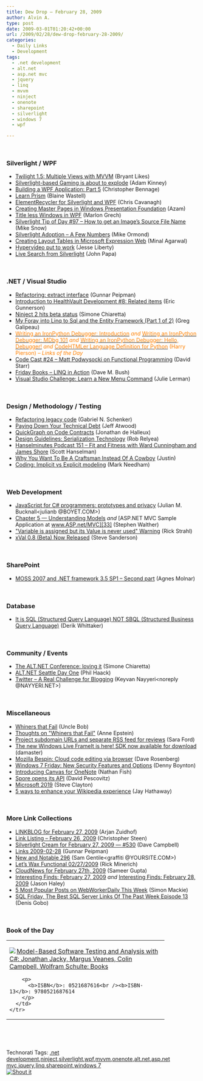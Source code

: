 ```yaml
---
title: Dew Drop – February 28, 2009
author: Alvin A.
type: post
date: 2009-03-01T01:20:42+00:00
url: /2009/02/28/dew-drop-february-28-2009/
categories:
  - Daily Links
  - Development
tags:
  - .net development
  - alt.net
  - asp.net mvc
  - jquery
  - linq
  - mvvm
  - ninject
  - onenote
  - sharepoint
  - silverlight
  - windows 7
  - wpf

---
```

&#160;

### Silverlight / WPF

  * [Twilight 1.5: Multiple Views with MVVM][1] (Bryant Likes)
  * [Silverlight-based Gaming is about to explode][2] (Adam Kinney)
  * [Building a WPF Application: Part 5][3] (Christopher Bennage)
  * [Learn Prism][4] (Blaine Wastell)
  * [ElementRecycler for Silverlight and WPF][5] (Chris Cavanagh)
  * [Creating Master Pages in Windows Presentation Foundation][6] (Azam)
  * [Title less Windows in WPF][7] (Marlon Grech)
  * [Silverlight Tip of Day #97 – How to get an Image’s Source File Name][8] (Mike Snow)
  * [Silverlight Adoption – A Few Numbers][9] (Mike Ormond)
  * [Creating Layout Tables in Microsoft Expression Web][10] (Minal Agarwal)
  * [Hypervideo put to work][11] (Jesse Liberty)
  * [Live Search from Silverlight][12] (John Papa)

&#160;

### .NET / Visual Studio

  * [Refactoring: extract interface][13] (Gunnar Peipman)
  * [Introduction to HealthVault Development #8: Related items][14] (Eric Gunnerson)
  * [Ninject 2 hits beta status][15] (Simone Chiaretta)
  * [My Foray into Linq to Sql and the Entity Framework (Part 1 of 2)][16] (Greg Galipeau)
  * [<font color="#ff8000">Writing an IronPython Debugger: Introduction</font>][17] <font color="#ff8000"><em>and</em>&#160;</font>[<font color="#ff8000">Writing an IronPython Debugger: MDbg 101</font>][18] <font color="#ff8000"><em>and</em>&#160;</font>[<font color="#ff8000">Writing an IronPython Debugger: Hello, Debugger!</font>][19] <font color="#ff8000"><em>and</em>&#160;</font>[<font color="#ff8000">CodeHTMLer Language Definition for Python</font>][20] <font color="#ff8000">(Harry Pierson)<em> – Links of the Day</em></font>
  * [Code Cast #24 – Matt Podwysocki on Functional Programming][21] (David Starr)
  * [Friday Books &#8211; LINQ in Action][22] (Dave M. Bush)
  * [Visual Studio Challenge: Learn a New Menu Command][23] (Julie Lerman)

&#160;

### Design / Methodology / Testing

  * [Refactoring legacy code][24] (Gabriel N. Schenker)
  * [Paying Down Your Technical Debt][25] (Jeff Atwood)
  * [QuickGraph on Code Contracts][26] (Jonathan de Halleux)
  * [Design Guidelines: Serialization Technology][27] (Rob Relyea)
  * [Hanselminutes Podcast 151 &#8211; Fit and Fitness with Ward Cunningham and James Shore][28] (Scott Hanselman)
  * [Why You Want To Be A Craftsman Instead Of A Cowboy][29] (Justin)
  * [Coding: Implicit vs Explicit modeling][30] (Mark Needham)

&#160;

### Web Development

  * [JavaScript for C# programmers: prototypes and privacy][31] (Julian M. Bucknall<julianb @BOYET.COM>)
  * [Chapter 5 &#8212; Understanding Models][32] _and_&#160;[ASP.NET MVC Sample Application at www.ASP.net/MVC][33] (Stephen Walther)
  * ["Variable is assigned but its Value is never used" Warning][34] (Rick Strahl)
  * [xVal 0.8 (Beta) Now Released][35] (Steve Sanderson)

&#160;

### SharePoint

  * [MOSS 2007 and .NET framework 3.5 SP1 – Second part][36] (Agnes Molnar)

&#160;

### Database

  * [It is SQL (Structured Query Language) NOT SBQL (Structured Business Query Language)][37] (Derik Whittaker)

&#160;

### Community / Events

  * [The ALT.NET Conference: loving it][38] (Simone Chiaretta)
  * [ALT.NET Seattle Day One][39] (Phil Haack)
  * [Twitter – A Real Challenge for Blogging][40] (Keyvan Nayyeri<noreply @NAYYERI.NET>)

&#160;

### Miscellaneous

  * [Whiners that Fail][41] (Uncle Bob)
  * [Thoughts on "Whiners that Fail"][42] (Anne Epstein)
  * [Project subdomain URLs and separate RSS feed for reviews][43] (Sara Ford)
  * [The new Windows Live FrameIt is here! SDK now available for download][44] (damaster)
  * [Mozilla Bespin: Cloud code editing via browser][45] (Dave Rosenberg)
  * [Windows 7 Friday: New Security Features and Options][46] (Denny Boynton)
  * [Introducing Canvas for OneNote][47] (Nathan Fish)
  * [Spore opens its API][48] (David Pescovitz)
  * [Microsoft 2019][49] (Steve Clayton)
  * [5 ways to enhance your Wikipedia experience][50] (Jay Hathaway)

&#160;

### More Link Collections

  * [LINKBLOG for February 27, 2009][51] (Arjan Zuidhof)
  * [Link Listing &#8211; February 26, 2009][52] (Christopher Steen)
  * [Silverlight Cream for February 27, 2009 &#8212; #530][53] (Dave Campbell)
  * [Links 2009-02-28][54] (Gunnar Peipman)
  * [New and Notable 296][55] (Sam Gentile<graffiti @YOURSITE.COM>)
  * [Let’s Wax Functional 02/27/2009][56] (Rick Minerich)
  * [CloudNews for February 27th, 2009][57] (Sameer Gupta)
  * [Interesting Finds: February 27, 2009][58] _and_&#160;[Interesting Finds: February 28, 2009][59] (Jason Haley)
  * [5 Most Popular Posts on WebWorkerDaily This Week][60] (Simon Mackie)
  * [SQL Friday, The Best SQL Server Links Of The Past Week Episode 13][61] (Denis Gobo)

&#160;

### Book of the Day

<div style="padding-bottom: 0px; margin: 0px; padding-left: 0px; padding-right: 0px; display: inline; float: none; padding-top: 0px" id="scid:7dc1bd33-94bd-46fd-a20b-0131235bcd47:bf434b57-6186-402c-948e-bd5a0b6e338c" class="wlWriterSmartContent">
  <table cellspacing="0" cellpadding="2" width="400" border="0" unselectable="on">
    <tr>
      <td valign="top" width="400">
        <p>
          <a title="Model-Based Software Testing and Analysis with C#: Jonathan Jacky, Margus Veanes, Colin Campbell, Wolfram Schulte: Books" href="http://www.amazon.com/exec/obidos/ASIN/0521687616/alvinashcraft-20"><img data-recalc-dims="1" decoding="async" src="https://i0.wp.com/images.amazon.com/images/P/0521687616.01.MZZZZZZZ.jpg?w=660" border="0" align="left" style="float:left" />Model-Based Software Testing and Analysis with C#: Jonathan Jacky, Margus Veanes, Colin Campbell, Wolfram Schulte: Books</a>
        </p>
        
        <p>
          <b>ISBN</b>: 0521687616<br /><b>ISBN-13</b>: 9780521687614
        </p>
      </td>
    </tr>
  </table>
</div>

&#160;

<div style="padding-bottom: 0px; margin: 0px; padding-left: 0px; padding-right: 0px; display: inline; float: none; padding-top: 0px" id="scid:C16BAC14-9A3D-4c50-9394-FBFEF7A93539:2f72d196-d21c-4571-bc50-6a1b930ad52c" class="wlWriterSmartContent">
  <!--dotnetkickit-->
</div>

&#160;

<div style="padding-bottom: 0px; margin: 0px; padding-left: 0px; padding-right: 0px; display: inline; float: none; padding-top: 0px" id="scid:0767317B-992E-4b12-91E0-4F059A8CECA8:18bd772c-b152-4f1a-90b8-46a9b651d963" class="wlWriterSmartContent">
  Technorati Tags: <a href="http://technorati.com/tags/.net+development" rel="tag">.net development</a>,<a href="http://technorati.com/tags/ninject" rel="tag">ninject</a>,<a href="http://technorati.com/tags/silverlight" rel="tag">silverlight</a>,<a href="http://technorati.com/tags/wpf" rel="tag">wpf</a>,<a href="http://technorati.com/tags/mvvm" rel="tag">mvvm</a>,<a href="http://technorati.com/tags/onenote" rel="tag">onenote</a>,<a href="http://technorati.com/tags/alt.net" rel="tag">alt.net</a>,<a href="http://technorati.com/tags/asp.net+mvc" rel="tag">asp.net mvc</a>,<a href="http://technorati.com/tags/jquery" rel="tag">jquery</a>,<a href="http://technorati.com/tags/linq" rel="tag">linq</a>,<a href="http://technorati.com/tags/sharepoint" rel="tag">sharepoint</a>,<a href="http://technorati.com/tags/windows+7" rel="tag">windows 7</a>
</div>

<div class="wlWriterHeaderFooter" style="margin:0px; padding:0px 0px 0px 0px;">
  <div class="shoutIt">
    <a rev="vote-for" href="http://dotnetshoutout.com/Submit?url=http%3a%2f%2fwww.alvinashcraft.com%2f2009%2f02%2f28%2fdew-drop-february-28-2009%2f&title=Dew+Drop+-+February+28%2c+2009"><img decoding="async" alt="Shout it" src="http://dotnetshoutout.com/image.axd?url=https://morningdew-bpc6g3a0fgaxdxcu.eastus2-01.azurewebsites.net/2009/02/28/dew-drop-february-28-2009/" style="border:0px" /></a>
  </div>
</div>

 [1]: http://blogs.sqlxml.org/bryantlikes/archive/2009/02/26/twilight-1-5-multiple-views-with-mvvm.aspx
 [2]: http://adamkinney.com/blog/416/default.aspx
 [3]: http://feeds.dzone.com/~r/zones/dotnet/~3/cjI5z_qPOLg/building-wpf-application-part-1
 [4]: http://blogs.msdn.com/blaine/archive/2009/02/28/learn-prism.aspx
 [5]: http://chriscavanagh.wordpress.com/2009/02/27/elementrecycler-for-silverlight-and-wpf/
 [6]: http://highoncoding.com/Articles/495_Creating_Master_Pages_in_Windows_Presentation_Foundation.aspx
 [7]: http://marlongrech.wordpress.com/2009/02/27/title-less-windows-in-wpf/
 [8]: http://feedproxy.google.com/~r/MikeSnowBlog/~3/q7V8ydVFVxQ/silverlight-tip-of-day-97-how-to-get-an-image-s-source-file-name.aspx
 [9]: http://feedproxy.google.com/~r/mikeormond/~3/_g_ByOa8w9s/silverlight-adoption-a-few-numbers.aspx
 [10]: http://feedproxy.google.com/~r/netCurryRecentArticles/~3/4eIcK0mL6BM/ShowArticle.aspx
 [11]: http://feedproxy.google.com/~r/JesseLiberty-SilverlightGeek/~3/I1qRAAVWmM0/hypervideo-put-to-work.aspx
 [12]: http://feedproxy.google.com/~r/JohnPapa/~3/N3Bw-d4TSCI/
 [13]: http://feedproxy.google.com/~r/gunnarpeipman/~3/aXeIXbDn9vQ/refactoring-extract-interface.aspx
 [14]: http://blogs.msdn.com/ericgu/archive/2009/02/27/introduction-to-healthvault-development-8-related-items.aspx
 [15]: http://feedproxy.google.com/~r/Codeclimber/~3/wEqtcKcYTuI/ninject-2-hits-beta-status.aspx
 [16]: http://greggalipeau.wordpress.com/2009/02/28/my-foray-into-linq-to-sql-and-the-entity-framework-part-1-of-2/
 [17]: http://feedproxy.google.com/~r/Devhawk/~3/iTWEVCCASac/Writing+An+IronPython+Debugger+Introduction.aspx
 [18]: http://feedproxy.google.com/~r/Devhawk/~3/DljUKEtNO4w/Writing+An+IronPython+Debugger+MDbg+101.aspx
 [19]: http://feedproxy.google.com/~r/Devhawk/~3/WR1sNaC-ba8/Writing+An+IronPython+Debugger+Hello+Debugger.aspx
 [20]: http://feedproxy.google.com/~r/Devhawk/~3/m2R9Y4yIrWU/CodeHTMLer+Language+Definition+For+Python.aspx
 [21]: http://elegantcode.com/2009/02/27/code-cast-24-matt-podwysocki-on-functional-programming/
 [22]: http://blog.dmbcllc.com/2009/02/27/friday-books-linq-in-action/
 [23]: http://blogs.eweek.com/devlife/content/daily_work/visual_studio_challenge_learn_a_new_menu_command.html
 [24]: http://feedproxy.google.com/~r/LosTechies/~3/q7C9GewD6i4/refactoring-legacy-code.aspx
 [25]: http://www.codinghorror.com/blog/archives/001230.html
 [26]: http://feedproxy.google.com/~r/PelisFarm/~3/ZnWMth_usA8/QuickGraphOnCodeContracts.aspx
 [27]: http://blogs.windowsclient.net/rob_relyea/archive/2009/02/27/design-guidelines-serialization-technology.aspx
 [28]: http://feedproxy.google.com/~r/ScottHanselman/~3/jbDfKLUv14s/HanselminutesPodcast151FitAndFitnessWithWardCunninghamAndJamesShore.aspx
 [29]: http://feedproxy.google.com/~r/GeekDaily/~3/9j3FTCwloDs/
 [30]: http://feedproxy.google.com/~r/MarkNeedham/~3/CBIF9bGpxUQ/
 [31]: http://blog.boyet.com/blog/javascriptlessons/javascript-for-c-programmers-prototypes-and-privacy/
 [32]: http://feedproxy.google.com/~r/StephenWalther/~3/xiTQeScQ-3k/chapter-5-understanding-models.aspx
 [33]: http://www.ASP.net/MVC
 [34]: http://feedproxy.google.com/~r/RickStrahl/~3/D7EniFn177I/641567.aspx
 [35]: http://feeds.codeville.net/~r/SteveCodeville/~3/5EqisHJt0RI/
 [36]: http://feeds.feedburner.com/~r/sharepointmvpblogs/~3/547671932/moss-2007-and-net-framework-3-5-sp1-second-part.aspx
 [37]: http://feeds.feedburner.com/~r/Devlicious/~3/547887104/it-is-sql-structured-query-language-not-sbql-structured-business-query-language.aspx
 [38]: http://feedproxy.google.com/~r/Codeclimber/~3/X247fcfIIo8/the-alt.net-conference-loving-it.aspx
 [39]: http://haacked.com/archive/2009/02/27/18589.aspx
 [40]: http://nayyeri.net/blog/twitter-ndash-a-real-challenge-for-blogging/
 [41]: http://blog.objectmentor.com/articles/2009/02/27/whiners-that-fail
 [42]: http://feeds.feedburner.com/~r/Devlicious/~3/547739047/thoughts-on-quot-whiners-that-fail-quot.aspx
 [43]: http://blogs.msdn.com/codeplex/archive/2009/02/27/project-subdomain-urls-and-separate-rss-feed-for-reviews.aspx
 [44]: http://feedproxy.google.com/~r/liveside/~3/OcosAntMk4k/windows-live-frameit-updated-to-new-look-for-all-sdk-now-available-for-download.aspx
 [45]: http://feeds.feedburner.com/~r/webware/~3/547912499/8301-17939_109-10184539-2.html
 [46]: http://feedproxy.google.com/~r/DennyBoynton/~3/fhK4qjfycTA/post.aspx
 [47]: http://www.officelabs.com/Lists/Posts/Post.aspx?List=3d0ec20d-058d-4333-813a-ebbcf0846655&ID=73
 [48]: http://feedproxy.google.com/~r/boingboing/iBag/~3/cFdeG71l4Wo/spore-opens-its-api.html
 [49]: http://blogs.msdn.com/stevecla01/archive/2009/02/27/microsoft-2019.aspx
 [50]: http://www.downloadsquad.com/2009/02/27/5-ways-to-enhance-your-wikipedia-experience/
 [51]: http://feedproxy.google.com/~r/ArjansWorld/~3/WAdG3UIiUAY/
 [52]: http://www.dotnetjunkies.com/WebLog/csteen/archive/2009/02/27/581727.aspx
 [53]: http://geekswithblogs.net/WynApseTechnicalMusings/archive/2009/02/27/129730.aspx
 [54]: http://feedproxy.google.com/~r/gunnarpeipman/~3/G2_XxvobHas/links-2009-02-28.aspx
 [55]: http://feedproxy.google.com/~r/SamGentile/~3/s7hUIicY8p0/
 [56]: http://www.atalasoft.com/cs/blogs/rickm/archive/2009/02/27/let-s-wax-functional-02-27-2009.aspx
 [57]: http://feedproxy.google.com/~r/CloudAve/~3/C8FZCeqcgW4/cloudnews-for-february-27th-2009
 [58]: http://jasonhaley.com/blog/archive/2009/02/27/142969.aspx
 [59]: http://jasonhaley.com/blog/archive/2009/02/28/142971.aspx
 [60]: http://feedproxy.google.com/~r/Webworkerdaily/~3/a-ZUHsaN8_c/
 [61]: http://blogs.lessthandot.com/index.php/DataMgmt/DataDesign/sql-friday-the-best-sql-server-links-of--13